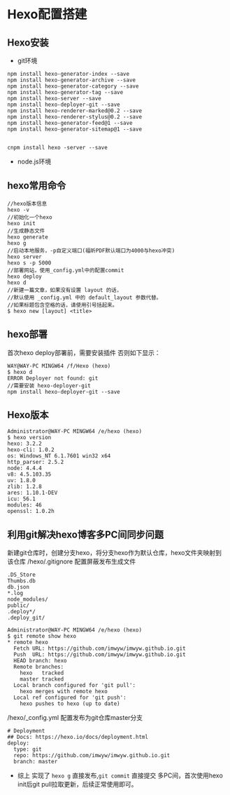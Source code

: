 # Hexo配置搭建
## Hexo安装
* git环境
```
npm install hexo-generator-index --save
npm install hexo-generator-archive --save
npm install hexo-generator-category --save
npm install hexo-generator-tag --save
npm install hexo-server --save
npm install hexo-deployer-git --save
npm install hexo-renderer-marked@0.2 --save
npm install hexo-renderer-stylus@0.2 --save
npm install hexo-generator-feed@1 --save
npm install hexo-generator-sitemap@1 --save


cnpm install hexo -server --save
```
* node.js环境

## hexo常用命令
```
//hexo版本信息
hexo -v
//初始化一个hexo
hexo init
//生成静态文件
hexo generate
hexo g
//启动本地服务，-p自定义端口(福昕PDF默认端口为4000与hexo冲突)
hexo server
hexo s -p 5000
//部署网站，使用_config.yml中的配置commit
hexo deploy
hexo d
//新建一篇文章，如果没有设置 layout 的话，
//默认使用 _config.yml 中的 default_layout 参数代替。
//如果标题包含空格的话，请使用引号括起来。
$ hexo new [layout] <title>
```

## hexo部署
首次hexo deploy部署前，需要安装插件
否则如下显示：
```
WAY@WAY-PC MINGW64 /f/Hexo (hexo)
$ hexo d
ERROR Deployer not found: git
//需要安装 hexo-deployer-git
npm install hexo-deployer-git --save
```

## Hexo版本
``` shell
Administrator@WAY-PC MINGW64 /e/hexo (hexo)
$ hexo version
hexo: 3.2.2
hexo-cli: 1.0.2
os: Windows_NT 6.1.7601 win32 x64
http_parser: 2.5.2
node: 4.4.4
v8: 4.5.103.35
uv: 1.8.0
zlib: 1.2.8
ares: 1.10.1-DEV
icu: 56.1
modules: 46
openssl: 1.0.2h
```

## 利用git解决hexo博客多PC间同步问题
新建git仓库时，创建分支hexo，将分支hexo作为默认仓库，hexo文件夹映射到该仓库
/hexo/.gitignore 配置屏蔽发布生成文件
```
.DS_Store
Thumbs.db
db.json
*.log
node_modules/
public/
.deploy*/
.deploy_git/
```

```shell
Administrator@WAY-PC MINGW64 /e/hexo (hexo)
$ git remote show hexo
* remote hexo
  Fetch URL: https://github.com/imwyw/imwyw.github.io.git
  Push  URL: https://github.com/imwyw/imwyw.github.io.git
  HEAD branch: hexo
  Remote branches:
    hexo   tracked
    master tracked
  Local branch configured for 'git pull':
    hexo merges with remote hexo
  Local ref configured for 'git push':
    hexo pushes to hexo (up to date)

```

/hexo/_config.yml 配置发布为git仓库master分支
```
# Deployment
## Docs: https://hexo.io/docs/deployment.html
deploy:
  type: git
  repo: https://github.com/imwyw/imwyw.github.io.git
  branch: master
```

* 综上
实现了 `hexo g` 直接发布,`git commit` 直接提交
多PC间，首次使用hexo init后git pull拉取更新，后续正常使用即可。
